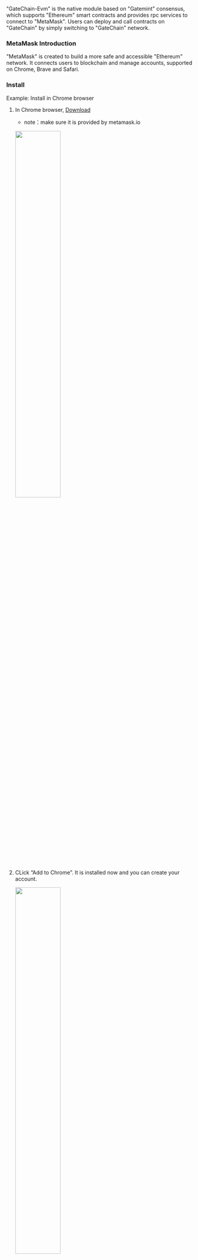 
"GateChain-Evm" is the native module based on "Gatemint" consensus, which supports "Ethereum" smart contracts and provides rpc services to connect to "MetaMask". Users can deploy and call contracts on "GateChain" by simply switching to "GateChain" network. 

### MetaMask Introduction

"MetaMask" is created to build a more safe and accessible "Ethereum" network. It connects users to blockchain and manage accounts, supported on Chrome, Brave and Safari.

### Install

Example: Install in Chrome browser

1. In Chrome browser, <a href="https://chrome.google.com/webstore/search/MetaMask" target="_blank">Download</a>
	
	* note：make sure it is provided by metamask.io

	<a data-fancybox title="" href="@assets/img/en/metamask1.png"><img src="@assets/img/en/metamask1.png"  height=50% width=50%></a>

2. CLick “Add to Chrome”. It is installed now and you can create your account. 

	<a data-fancybox title="" href="@assets/img/en/metamask2.png"><img src="@assets/img/en/metamask2.png"  height=50% width=50%></a>


### Create Account

1.You can choose to import a wallet or create a wallet. Click “Create a wallet”

<a data-fancybox title="" href="@assets/img/en/metamask3.png"><img src="@assets/img/en/metamask3.png"  height=50% width=50%></a>

2.Enter password and backup account mnemonic

<a data-fancybox title="" href="@assets/img/en/metamask4.png"><img src="@assets/img/en/metamask4.png"  height=50% width=50%></a>
<a data-fancybox title="" href="@assets/img/en/metamask5.png"><img src="@assets/img/en/metamask5.png"  height=50% width=50%></a>

3.When the mnemonic is verified, the account is successfully created. You can connect to gatechain now!

<a data-fancybox title="" href="@assets/img/en/metamask6.png"><img src="@assets/img/en/metamask6.png"  height=50% width=50%></a>


### Connect MetaMask to GateChain

1. Click MetaMask-Setup-Network-Add Network, and configure GateChain network service

<a data-fancybox title="" href="@assets/img/en/metamask7.png"><img src="@assets/img/en/metamask7.png"  height=50% width=50%></a>

> Network name: GateChain （customized）
> 
> RPC URL1: https://evm.gatenode.cc 
>
> RPC URL2: https://evm-hk.gatenode.cc
>
> Chain ID: 86
> 
> Symbol: GT
> 
> Block explorer: https://gatescan.org

### Transfer balance from your “gt” account to your MetaMask account.

1. Transfer from your wallet: copy an MetaMask account address, and paste to the recipient wallet field in your wallet. Transfer- To [[Step by step instruction]](../gatechain-wallet/index.md#evm)

2. Transfer using CLI or RPC：similar to a transfer from a wallet, just provide the recipient address to send transaction to. 
> [[CLI User Guide]](../../developers/cli/tx/index.md#Send-Transaction)
> 
> [[API User Guide]](../../developers/api/tx/index.md#Send-Transaction)

### Transfer GT to another MetaMask account

1.Chose the account to send asset to, then got to Homepage and click"Send"button

<a data-fancybox title="" href="@assets/img/en/metamask10.png"><img src="@assets/img/en/metamask10.png"  height=50% width=50%></a>

2.Enter the amount and To address, click "NEXT".

<a data-fancybox title="" href="@assets/img/en/metamask11.png"><img src="@assets/img/en/metamask11.png"  height=50% width=50%></a>

3.Double check transaction and click "Confirm". The transaction will be waiting for being included in blockchain.

<a data-fancybox title="" href="@assets/img/en/metamask12.png"><img src="@assets/img/en/metamask12.png"  height=50% width=50%></a>

4.When the transaction is successful, view transaction details from a gatechain block explorer.
	
* BLock explorer：<a href="https://gatescan.org/txs" target="_blank">Click to enter</a>

>Read below for how to deploy contract and interact with contract.
